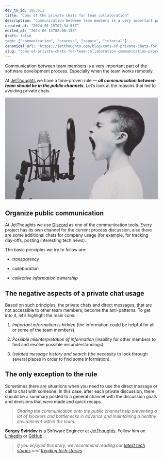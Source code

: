 ```yaml
---
dev_to_id: 1853611
title: "Cons of the private chats for team collaboration"
description: "Communication between team members is a very important part of the software development process...."
created_at: "2024-05-15T07:34:55Z"
edited_at: "2024-06-14T08:00:15Z"
draft: false
tags: ["communication", "process", "remote", "tutorial"]
canonical_url: "https://jetthoughts.com/blog/cons-of-private-chats-for-team-collaboration-communication-process/"
slug: "cons-of-private-chats-for-team-collaboration-communication-process"
---
```

Communication between team members is a very important part of the software development process. Especially when the team works remotely.

At [JetThoughts](https://www.jetthoughts.com/) we have a time-proven rule — ***all communication between team should be in the public channels***. Let’s look at the reasons that led to avoiding private chats.

![Photo by [Jason Rosewell](https://unsplash.com/@jasonrosewell?utm_source=medium&utm_medium=referral) on [Unsplash](https://unsplash.com?utm_source=medium&utm_medium=referral)](https://raw.githubusercontent.com/jetthoughts/jetthoughts.github.io/master/static/assets/img/blog/cons-of-private-chats-for-team-collaboration-communication-process/file_0.jpeg)

## Organize public communication

At JetThoughts we use [Discord](https://discordapp.com/) as one of the communication tools. Every project has its own channel for the current process discussion, also there are some additional chats for company usage (for example, for tracking day-offs, posting interesting tech news).

The basic principles we try to follow are:

* *transparency*

* *collaboration*

* *collective information ownership*

## The negative aspects of a private chat usage

Based on such principles, the private chats and direct messages, that are not accessible to other team members, become the anti-patterns. To get into it, let’s highlight the main cons:

 1. *Important information is hidden* (the information could be helpful for all or some of the team members).

 2. *Possible misinterpretation of information* (inability for other members to find and resolve possible misunderstandings).

 3. *Isolated message history and search* (the necessity to look through several places in order to find some information).

## The only exception to the rule

Sometimes there are situations when you need to use the direct message or call to chat with someone. In this case, after each private discussion, there should be a summary posted to a general channel with the discussion goals and decisions that were made and quick recaps.
>  *Sharing the communication onto the public channel help preventing a lot of blockers and bottlenecks in advance and maintaining a healthy environment within the team.*

**Sergey Sviridov** is a Software Engineer at [JetThoughts](https://www.jetthoughts.com/). Follow him on [LinkedIn](https://www.linkedin.com/in/sergey-sviridov-83007199) or [GitHub](https://github.com/SviridovSV).
>  *If you enjoyed this story, we recommend reading our [latest tech stories](https://jtway.co/latest) and [trending tech stories](https://jtway.co/trending).*
